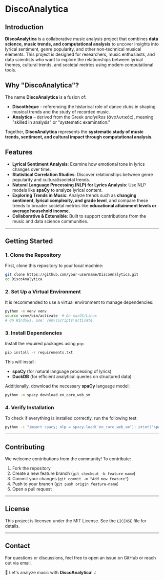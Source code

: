 # DiscoAnalytica

## Introduction
**DiscoAnalytica** is a collaborative music analysis project that combines **data science, music trends, and computational analysis** to uncover insights into lyrical sentiment, genre popularity, and other non-technical musical elements. This project is designed for researchers, music enthusiasts, and data scientists who want to explore the relationships between lyrical themes, cultural trends, and societal metrics using modern computational tools.

## Why "DiscoAnalytica"?
The name **DiscoAnalytica** is a fusion of:
- **Discothèque** – referencing the historical role of dance clubs in shaping musical trends and the study of recorded music.
- **Analytica** – derived from the Greek *analytikos* (ἀναλυτικός), meaning "skilled in analysis" or "systematic examination."

Together, **DiscoAnalytica** represents the **systematic study of music trends, sentiment, and cultural impact through computational analysis.**

## Features
- **Lyrical Sentiment Analysis**: Examine how emotional tone in lyrics changes over time.
- **Statistical Correlation Studies**: Discover relationships between genre popularity and cultural/societal trends.
- **Natural Language Processing (NLP) for Lyrics Analysis**: Use NLP models like **spaCy** to analyze lyrical content.
- **Exploring Trends in Music**: Analyze trends such as **changing sentiment, lyrical complexity, and grade level**, and compare these trends to broader societal metrics like **educational attainment levels or average household income.**
- **Collaborative & Extensible**: Built to support contributions from the music and data science communities.

---

## Getting Started

### 1. Clone the Repository
First, clone this repository to your local machine:
```bash
git clone https://github.com/your-username/DiscoAnalytica.git
cd DiscoAnalytica
```

### 2. Set Up a Virtual Environment
It is recommended to use a virtual environment to manage dependencies:
```bash
python -m venv venv
source venv/bin/activate  # On macOS/Linux
# On Windows, use: venv\Scripts\activate
```

### 3. Install Dependencies
Install the required packages using `pip`:
```bash
pip install -r requirements.txt
```

This will install:
- **spaCy** (for natural language processing of lyrics)
- **DuckDB** (for efficient analytical queries on structured data)

Additionally, download the necessary **spaCy** language model:
```bash
python -m spacy download en_core_web_sm
```

### 4. Verify Installation
To check if everything is installed correctly, run the following test:
```bash
python -c "import spacy; nlp = spacy.load('en_core_web_sm'); print('spaCy is working!')"
```

---

## Contributing
We welcome contributions from the community! To contribute:
1. Fork the repository
2. Create a new feature branch (`git checkout -b feature-name`)
3. Commit your changes (`git commit -m "Add new feature"`)
4. Push to your branch (`git push origin feature-name`)
5. Open a pull request

---

## License
This project is licensed under the MIT License. See the `LICENSE` file for details.

---

## Contact
For questions or discussions, feel free to open an issue on GitHub or reach out via email.

🚀 Let's analyze music with **DiscoAnalytica**! 🎶

